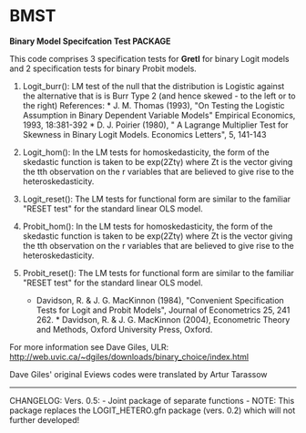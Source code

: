 # BMST
 **Binary Model Specifcation Test PACKAGE**

   This code comprises 3 specification tests for **Gretl** for binary Logit models
   and 2 specification tests for binary Probit models.

   1) Logit_burr(): LM test of the null that the distribution
   				is Logistic against the alternative
   				that is is Burr Type 2 (and hence skewed - to
   				the left or to the right)
   	References:
   	* J. M. Thomas (1993), "On Testing the Logistic Assumption in Binary
   	Dependent Variable Models" Empirical Economics, 1993, 18:381-392
   	* D. J. Poirier (1980), " A Lagrange Multiplier Test for Skewness in Binary
   	Logit Models. Economics Letters", 5, 141-143

   2) Logit_hom(): In the LM tests for homoskedasticity, the form
   				of the skedastic function is taken to be
   				exp(2Ztγ) where Zt is the vector giving the tth
   				observation on the r variables that are believed
   				to give rise to the heteroskedasticity.

   3) Logit_reset(): The LM tests for functional form are similar
   				to the familiar "RESET test" for the standard
   				linear OLS model.

   4) Probit_hom(): In the LM tests for homoskedasticity, the form
   				of the skedastic function is taken to be
   				exp(2Ztγ) where Zt is the vector giving the tth
   				observation on the r variables that are believed
   				to give rise to the heteroskedasticity.

   5) Probit_reset(): The LM tests for functional form are similar
   				to the familiar "RESET test" for the standard
   				linear OLS model.

    	* Davidson, R. & J. G. MacKinnon (1984), "Convenient Specification
   	Tests for Logit and Probit Models", Journal of Econometrics 25, 241 262.
   	* Davidson, R. & J. G. MacKinnon (2004), Econometric Theory and Methods,
   	Oxford University Press, Oxford.

   For more information see Dave Giles,
   ULR: http://web.uvic.ca/~dgiles/downloads/binary_choice/index.html

   Dave Giles' original Eviews codes were translated by Artur Tarassow
   
   ---------------------------------------------------------------------------
   CHANGELOG:
   	Vers. 0.5:
   	- Joint package of separate functions
   	- NOTE: This package replaces the LOGIT_HETERO.gfn package (vers. 0.2)
   		which will not further developed!
